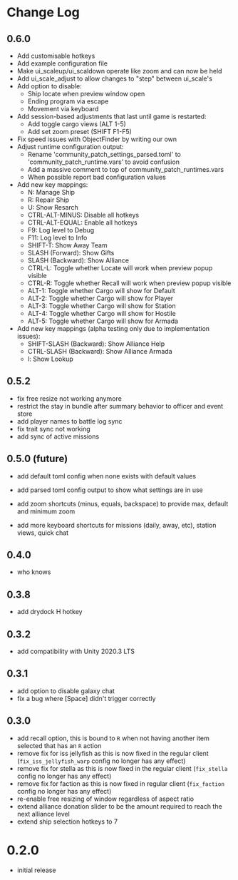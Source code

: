 # Change Log

## 0.6.0

- Add customisable hotkeys
- Add example configuration file
- Make ui_scaleup/ui_scaldown operate like zoom and can now be held
- Add ui_scale_adjust to allow changes to "step" between ui_scale's
- Add option to disable:
  - Ship locate when preview window open
  - Ending program via escape
  - Movement via keyboard
- Add session-based adjustments that last until game is restarted:
  - Add toggle cargo views (ALT 1-5)
  - Add set zoom preset (SHIFT F1-F5)
- Fix speed issues with ObjectFinder by writing our own
- Adjust runtime configuration output:
  - Rename 'community_patch_settings_parsed.toml' to 'community_patch_runtime.vars' to avoid confusion
  - Add a massive comment to top of community_patch_runtimes.vars
  - When possible report bad configuration values
- Add new key mappings:
  - N: Manage Ship
  - R: Repair Ship
  - U: Show Resarch
  - CTRL-ALT-MINUS: Disable all hotkeys
  - CTRL-ALT-EQUAL: Enable all hotkeys
  - F9: Log level to Debug
  - F11: Log level to Info
  - SHIFT-T: Show Away Team
  - SLASH (Forward): Show Gifts
  - SLASH (Backward): Show Alliance
  - CTRL-L: Toggle whether Locate will work when preview popup visible
  - CTRL-R: Toggle whether Recall will work when preview popup visible
  - ALT-1: Toggle whether Cargo will show for Default
  - ALT-2: Toggle whether Cargo will show for Player
  - ALT-3: Toggle whether Cargo will show for Station
  - ALT-4: Toggle whether Cargo will show for Hostile
  - ALT-5: Toggle whether Cargo will show for Armada
- Add new key mappings (alpha testing only due to implementation issues):
  - SHIFT-SLASH (Backward): Show Alliance Help
  - CTRL-SLASH (Backward): Show Alliance Armada
  - l: Show Lookup

## 0.5.2

- fix free resize not working anymore
- restrict the stay in bundle after summary behavior to officer and event store
- add player names to battle log sync
- fix trait sync not working
- add sync of active missions

## 0.5.0 (future)

- add default toml config when none exists with default values

- add parsed toml config output to show what settings are in use

- add zoom shortcuts (minus, equals, backspace) to provide max, default and minimum zoom

- add more keyboard shortcuts for missions (daily, away, etc), station views, quick chat

## 0.4.0

- who knows

## 0.3.8

- add drydock H hotkey

## 0.3.2

- add compatibility with Unity 2020.3 LTS

## 0.3.1

- add option to disable galaxy chat
- fix a bug where [Space] didn't trigger correctly

## 0.3.0

- add recall option, this is bound to `R` when not having another item selected that has an `R` action
- remove fix for iss jellyfish as this is now fixed in the regular client (`fix_iss_jellyfish_warp` config no longer has any effect)
- remove fix for stella as this is now fixed in the regular client (`fix_stella` config no longer has any effect)
- remove fix for faction as this is now fixed in regular client (`fix_faction` config no longer has any effect)
- re-enable free resizing of window regardless of aspect ratio
- extend alliance donation slider to be the amount required to reach the next alliance level
- extend ship selection hotkeys to 7

# 0.2.0

- initial release
